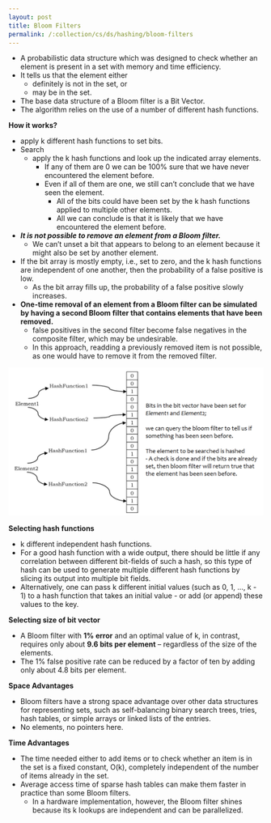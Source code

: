 ```yaml
---
layout: post
title: Bloom Filters
permalink: /:collection/cs/ds/hashing/bloom-filters
---
```


- A probabilistic data structure which was designed to check whether an element is present in a set with memory and time efficiency.
- It tells us that the element either
  - definitely is not in the set, or
  - may be in the set.
- The base data structure of a Bloom filter is a Bit Vector.
- The algorithm relies on the use of a number of different hash functions.

**How it works?**

- apply k different hash functions to set bits.
- Search
  - apply the k hash functions and look up the indicated array elements.
    - If any of them are 0 we can be 100% sure that we have never encountered the element before.
    - Even if all of them are one, we still can’t conclude that we have seen the element.
      - All of the bits could have been set by the k hash functions applied to multiple other elements.
      - All we can conclude is that it is likely that we have encountered the element before.
- ***It is not possible to remove an element from a Bloom filter.***
  - We can’t unset a bit that appears to belong to an element because it might also be set by another element.
- If the bit array is mostly empty, i.e., set to zero, and the k hash functions are independent of one another, then the probability of a false positive is low.
  - As the bit array fills up, the probability of a false positive slowly increases.
- **One-time removal of an element from a Bloom filter can be simulated by having a second Bloom filter that contains elements that have been removed.**
  - false positives in the second filter become false negatives in the composite filter, which may be undesirable.
  - In this approach, readding a previously removed item is not possible, as one would have to remove it from the removed filter.

![](https://github.com/arpit04tripathi/files-cdn/raw/cdn/dsa/ds/hashing/bloom-filters.png)

**Selecting hash functions**
- k different independent hash functions.
- For a good hash function with a wide output, there should be little if any correlation between different bit-fields of such a hash, so this type of hash can be used to generate multiple different hash functions by slicing its output into multiple bit fields. 
- Alternatively, one can pass k different initial values (such as 0, 1, ..., k - 1) to a hash function that takes an initial value - or add (or append) these values to the key.

**Selecting size of bit vector**
- A Bloom filter with **1% error** and an optimal value of k, in contrast, requires only about **9.6 bits per element** – regardless of the size of the elements. 
- The 1% false positive rate can be reduced by a factor of ten by adding only about 4.8 bits per element.

**Space Advantages**
- Bloom filters have a strong space advantage over other data structures for representing sets, such as self-balancing binary search trees, tries, hash tables, or simple arrays or linked lists of the entries.
- No elements, no pointers here.

**Time Advantages**
-  The time needed either to add items or to check whether an item is in the set is a fixed constant, O(k), completely independent of the number of items already in the set.
-  Average access time of sparse hash tables can make them faster in practice than some Bloom filters.
   -  In a hardware implementation, however, the Bloom filter shines because its k lookups are independent and can be parallelized.
